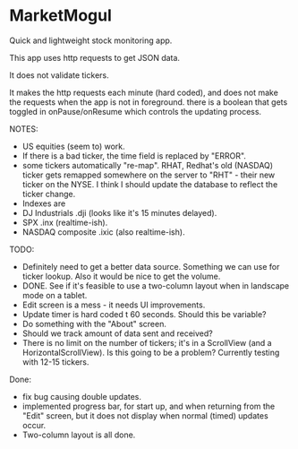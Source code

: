 # MarketMogul
Quick and lightweight stock monitoring app.

This app uses http requests to get JSON data.  

It does not validate tickers.

It makes the http requests each minute (hard coded), and does not make the requests when 
the app is not in foreground.  there is a boolean that gets toggled in onPause/onResume which controls the updating process.

NOTES:
* US equities (seem to) work.  
* If there is a bad ticker, the time field is replaced by "ERROR". 
* some tickers automatically "re-map".  RHAT, Redhat's old (NASDAQ) ticker gets remapped somewhere 
on the server to "RHT" - their new ticker on the NYSE.  I think I should update the database to 
reflect the ticker change.
* Indexes are 
* DJ Industrials .dji (looks like it's 15 minutes delayed).
* SPX .inx (realtime-ish).
* NASDAQ composite .ixic  (also realtime-ish).

TODO: 
* Definitely need to get a better data source.  Something we can use for ticker lookup.  Also it would be nice to get the volume.  
* DONE.  See if it's feasible to use a two-column layout when in landscape mode on a tablet.
* Edit screen is a mess - it needs UI improvements.
* Update timer is hard coded t 60 seconds.  Should this be variable?
* Do something with the "About" screen. 
* Should we track amount of data sent and received?
* There is no limit on the number of tickers; it's in a ScrollView (and a HorizontalScrollView). Is this going to be a problem?  Currently testing with 12-15 tickers.

Done:
* fix bug causing double updates. 
* implemented progress bar, for start up, and when returning from the "Edit" screen, but it does not display when normal (timed) updates occur.
* Two-column layout is all done. 
